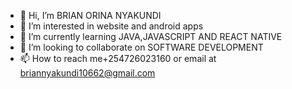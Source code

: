 - 👋 Hi, I’m BRIAN ORINA NYAKUNDI
- 👀 I’m interested in website and android apps
- 🌱 I’m currently learning JAVA,JAVASCRIPT AND REACT NATIVE
- 💞️ I’m looking to collaborate on SOFTWARE DEVELOPMENT
- 📫 How to reach me+254726023160 or email at briannyakundi10662@gmail.com

<!---
Jay10662/Jay10662 is a ✨ special ✨ repository because its `README.md` (this file) appears on your GitHub profile.
You can click the Preview link to take a look at your changes.
--->
